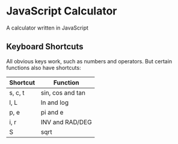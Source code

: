 # JavaScript Calculator

A calculator written in JavaScript

## Keyboard Shortcuts

All obvious keys work, such as numbers and operators. But certain functions also have shortcuts:

| Shortcut | Function         |
|----------|------------------|
| s, c, t  | sin, cos and tan |
| l, L     | ln and log       |
| p, e     | pi and e         |
| i, r     | INV and RAD/DEG  |
| S        | sqrt             |
